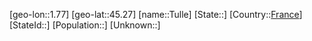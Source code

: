 ﻿---
location: [45.27,1.77]
type: City
tags:
- geo/City


SpocWebEntityId: 35039
isDeleted: false
confidential: public

---
[geo-lon::1.77]
[geo-lat::45.27]
[name::Tulle]
[State::]
[Country::[France](geo/Continent/Europe/France.md)]
[StateId::]
[Population::]
[Unknown::]

